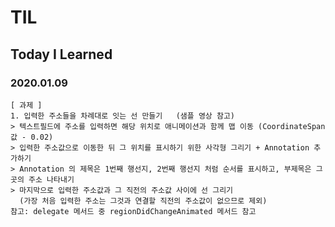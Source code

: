 # TIL
## Today I Learned


### 2020.01.09


``````````````````````````````
[ 과제 ]
1. 입력한 주소들을 차례대로 잇는 선 만들기   (샘플 영상 참고)
> 텍스트필드에 주소를 입력하면 해당 위치로 애니메이션과 함께 맵 이동 (CoordinateSpan 값 - 0.02)
> 입력한 주소값으로 이동한 뒤 그 위치를 표시하기 위한 사각형 그리기 + Annotation 추가하기
> Annotation 의 제목은 1번째 행선지, 2번째 행선지 처럼 순서를 표시하고, 부제목은 그 곳의 주소 나타내기
> 마지막으로 입력한 주소값과 그 직전의 주소값 사이에 선 그리기
  (가장 처음 입력한 주소는 그것과 연결할 직전의 주소값이 없으므로 제외)
참고: delegate 메서드 중 regionDidChangeAnimated 메서드 참고
```````````````````````````````````

